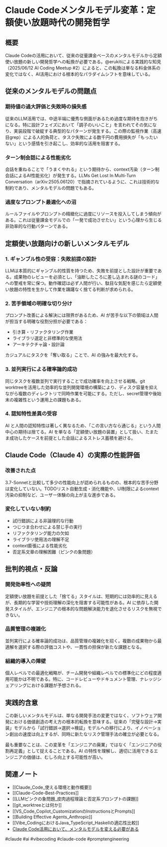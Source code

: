 # Claude Codeメンタルモデル変革：定額使い放題時代の開発哲学

## 概要

Claude Codeの活用において、従来の従量課金ベースのメンタルモデルから定額使い放題の新しい開発哲学への転換が必要である。@erukitiによる実践的な知見（2025/06/12 AI Coding Meetup #2）によると、この転換は単なる料金体系の変化ではなく、AI活用における根本的なパラダイムシフトを意味している。

## 従来のメンタルモデルの問題点

### 期待値の過大評価と失敗時の損失感

従来のLLM活用では、中途半端に優秀な側面があるため過度な期待を抱きがちになる。特に設計フェイズにおいて「調子のいいこと」を言われてその気になり、実装段階で破綻する典型的なパターンが発生する。この際の監視作業（高速目grep）による人的負荷と、タスク失敗による数千円の費用損失が「もったいない」という感情を引き起こし、効率的な活用を阻害する。

### ターン制会話による性能劣化

会話を重ねることで「うまくやれる」という期待から、context汚染（ターン制会話によるAI性能劣化）が発生する。LLMs Get Lost In Multi-Turn Conversation（arXiv:2505.06120）で指摘されているように、これは技術的な制約であり、メンタルモデルの問題でもある。

### 過度なプロンプト最適化への沼

ルールファイルやプロンプトの精緻化に過度にリソースを投入してしまう傾向がある。これは従量課金モデルでの「一発で成功させたい」という心理から生じる非効率的な行動パターンである。

## 定額使い放題向けの新しいメンタルモデル

### 1. ギャンブル性の受容：失敗前提の設計

LLMは本質的にギャンブル的性質を持つため、失敗を前提とした設計が重要である。成果物のレビューを必須とし、「油断したころに差し込まれる謎のコード」への警戒を常に保つ。動作確認は必ず人間が行い、駄目な気配を感じたら定額使い放題の特性を生かして作業を躊躇なく捨てる判断が求められる。

### 2. 苦手領域の明確な切り分け

プロンプト改善による解決には限界があるため、AI が苦手な以下の領域は人間が担当する明確な役割分担が必要である：

- 引き算・リファクタリング作業
- ライブラリ選定と非標準的な使用法
- アーキテクチャ論・設計論

カジュアルにタスクを「奪い取る」ことで、AI の強みを最大化する。

### 3. 並列実行による確率論的成功

同じタスクを複数並列で実行することで成功確率を向上させる戦略。git worktreeを活用した効率的な並列開発環境の構築により、ディスク容量を抑えながら複数のディレクトリで同時作業を可能にする。ただし、secret管理や後始末の複雑性という運用上の課題もある。

### 4. 認知特性差異の受容

AI と人間の認知特性は著しく異なるため、「この言い方なら通じる」という人間中心の期待は捨てる。AI を単なる「定額使い放題の装置」として扱い、たまたま成功したケースを前提とした会話によるストレス蓄積を避ける。

## Claude Code（Claude 4）の実際の性能評価

### 改善された点

3.7-Sonnetと比較して多少の性能向上が認められるものの、根本的な苦手分野は変化していない。TODOリスト自動生成・消化機能や、UI制限によるcontext汚染の抑制など、ユーザー体験の向上が主な進歩である。

### 変化していない制約

- 試行錯誤による非論理的な行動
- つじつま合わせによる禁じ手の実行
- リファクタリング能力の欠如
- ライブラリ使用法の理解不足
- context膨張による性能劣化
- 否定系文章の理解困難（ピンクの象問題）

## 批判的視点・反論

### 開発効率性への疑問

定額使い放題を前提とした「捨てる」スタイルは、短期的には効率的に見えるが、長期的な学習や技術理解の深化を阻害する可能性がある。AI に依存した開発スタイルが、エンジニアの根本的な問題解決能力を退化させるリスクを無視できない。

### 品質管理の複雑化

並列実行による確率論的成功は、品質管理の複雑化を招く。複数の成果物から最適解を選択する際の評価コストや、一貫性の担保が新たな課題となる。

### 組織的導入の障壁

個人レベルでの最適化戦略が、チーム開発や組織レベルでの標準化にどの程度適用可能かは不明である。特に、コードレビューやドキュメント管理、ナレッジシェアリングにおける課題が予想される。

## 実践的含意

この新しいメンタルモデルは、単なる開発手法の変更ではなく、ソフトウェア開発における価値創造の考え方の根本的転換を意味する。従来の「完璧な設計→実装」モデルから「試行錯誤→選択→検証」モデルへの移行により、イノベーション創出の速度は向上するが、同時に新たなリスク管理手法の確立が必要となる。

最も重要なことは、この変革を「エンジニアの廃業」ではなく「エンジニアの役割再定義」として捉えることである。AI の特性を理解し、適切に活用できるエンジニアの価値は、むしろ向上する可能性が高い。

## 関連ノート

- [[Claude_Code_使える環境と動作概要]]
- [[Claude-Code-Best-Practices]]
- [[LLMピンクの象問題_皮肉過程理論と否定系プロンプトの課題]]
- [[git_worktreeとは何か]]
- [[VS_Code_Copilot_CustomizationのInstructionsとPrompts]]
- [[Building Effective Agents_Anthropic]]
- [[Vibe_CodingにおけるJava_TypeScript_Haskellの適応性比較]]
- [Claude Code活用において、メンタルモデルを変える必要がある](https://speakerdeck.com/erukiti/rethinking-claude-code-mental-models)

#claude #ai #vibecoding #claude-code #promptengineering
